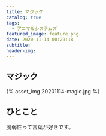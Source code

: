 ```yaml
---
title: マジック
catalog: true
tags:
  - アニマルシステムズ
featured_image: feature.png
date: 2020-11-14 00:29:18
subtitle:
header-img:
---
```



## マジック

{% asset_img 20201114-magic.jpg %}


## ひとこと
脆弱性って言葉が好きです。